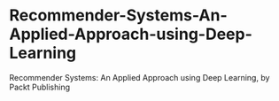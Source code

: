 # Recommender-Systems-An-Applied-Approach-using-Deep-Learning
Recommender Systems: An Applied Approach using Deep Learning, by Packt Publishing
